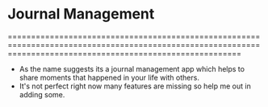 # Journal Management
==============================================================================================================================================================
- As the name suggests its a journal management app which helps to share moments that happened in your life with others.
- It's not perfect right now many features are missing so help me out in adding some.
